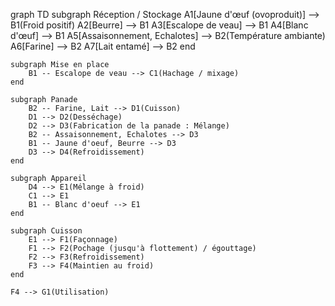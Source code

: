 graph TD
    subgraph Réception / Stockage
        A1[Jaune d'œuf (ovoproduit)] --> B1(Froid positif)
        A2[Beurre] --> B1
        A3[Escalope de veau] --> B1
        A4[Blanc d'œuf] --> B1
        A5[Assaisonnement, Echalotes] --> B2(Température ambiante)
        A6[Farine] --> B2
        A7[Lait entamé] --> B2
    end

    subgraph Mise en place
        B1 -- Escalope de veau --> C1(Hachage / mixage)
    end

    subgraph Panade
        B2 -- Farine, Lait --> D1(Cuisson)
        D1 --> D2(Desséchage)
        D2 --> D3(Fabrication de la panade : Mélange)
        B2 -- Assaisonnement, Echalotes --> D3
        B1 -- Jaune d'oeuf, Beurre --> D3
        D3 --> D4(Refroidissement)
    end
    
    subgraph Appareil
        D4 --> E1(Mélange à froid)
        C1 --> E1
        B1 -- Blanc d'oeuf --> E1
    end

    subgraph Cuisson
        E1 --> F1(Façonnage)
        F1 --> F2(Pochage (jusqu'à flottement) / égouttage)
        F2 --> F3(Refroidissement)
        F3 --> F4(Maintien au froid)
    end

    F4 --> G1(Utilisation)